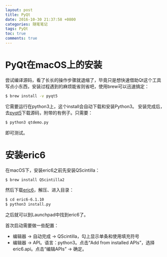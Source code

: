 ```yaml
---
layout: post
title: PyQt
date: 2016-10-30 21:37:58 +0800
categories: 随笔笔记
tags: PyQt
toc: true
comments: true
---
```

# PyQt在macOS上的安装
尝试编译源码，看了长长的操作步骤就退缩了，毕竟只是想快速借助Qt这个工具写点小东西，安装过程遇到的麻烦能省则省吧，使用brew可以迅速搞定：<!-- more -->
``` bash
$ brew install -v pyqt5
```
它需要运行在python3上，这个install会自动下载和安装Python3。
安装完成后，去[pyqt5](https://www.riverbankcomputing.com/software/pyqt/download5)下载源码，附带的有例子。只需要：
``` bash
$ python3 qtdemo.py
```
即可测试。
# 安装eric6
在macOS下，安装eric6之前先安装QScintilla：
``` bash
$ brew install QScintilla2
```
然后下载[eric6](http://eric-ide.python-projects.org/eric-download.html)，解压、进入目录：
``` bash
$ cd eric6-6.1.10
$ python3 install.py
```
之后就可以到Launchpad中找到eric6了。

首次启动需要做一些配置：
* 编辑器 -> 自动完成 -> QScintilla，勾上显示单条和使用填充符号
* 编辑器 -> API。语言：python3。点击“Add from installed APIs”，选择eric6.api。点击“编辑APIs” -> 确定。

